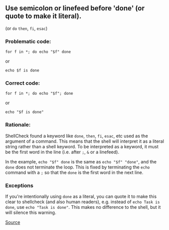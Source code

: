 ## Use semicolon or linefeed before 'done' (or quote to make it literal).

(or `do` `then`, `fi`, `esac`)

### Problematic code:

```
for f in *; do echo "$f" done
```
or

```
echo $f is done
```

### Correct code:

```
for f in *; do echo "$f"; done
```

or

```
echo "$f is done"
```


### Rationale:

ShellCheck found a keyword like `done`, `then`, `fi`, `esac`, etc used as the argument of a command. This means that the shell will interpret it as a literal string rather than a shell keyword. To be interpreted as a keyword, it must be the first word in the line (i.e. after `;`, `&` or a linefeed). 

In the example, `echo "$f" done` is the same as `echo "$f" "done"`, and the `done` does not terminate the loop. This is fixed by terminating the `echo` command with a `;` so that the `done` is the first word in the next line.

### Exceptions

If you're intentionally using `done` as a literal, you can quote it to make this clear to shellcheck (and also human readers), e.g. instead of `echo Task is done`, use `echo "Task is done"`. This makes no difference to the shell, but it will silence this warning.

[Source](https://github.com/koalaman/shellcheck/wiki/SC1010)

